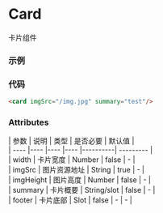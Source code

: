 # Card
卡片组件

### 示例
<card imgSrc="/wubo-ui/img.jpg" summary="test"/>

### 代码
````html
<card imgSrc="/img.jpg" summary="test"/>
````

### Attributes
| 参数 | 说明 | 类型 | 是否必要 | 默认值 |  
| ---- |---- |---- |---- |----------| --------- |   
| width | 卡片宽度 | Number | false |  - |  
| imgSrc | 图片资源地址 | String | true |  - |   
| imgHeight | 图片高度 | Number | false |  - |   
| summary | 卡片概要 | String/slot | false |  - |   
| footer | 卡片底部 | Slot | false | - |  - |   